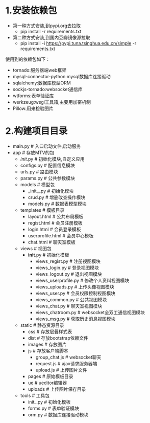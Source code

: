 # 1.安装依赖包

- 第一种方式安装,到pypi.org去拉取 
  - pip install -r requirements.txt
- 第二种方式安装,到国内豆瓣镜像源拉取 
  - pip install -i https://pypi.tuna.tsinghua.edu.cn/simple -r requirements.txt

使用到的依赖包如下：

- tornado:服务器端web框架
- mysql-connector-python:mysql数据库连接驱动
- sqlalchemy:数据库模型ORM
- sockjs-tornado:websocket通信库
- wtforms:表单验证库
- werkzeug:wsgi工具箱,主要用加密机制
- Pillow:用来检验图片

# 2.构建项目目录

- main.py	#   入口启动文件,启动服务
- app 	#   存放MTV的包
  - _init_.py	#   初始化模块,自定义应用
  - configs.py	#   配置信息模块
  - urls.py	#   路由模块
  - params.py	#   公共参数模块
  - models	#   模型包
    - _init__py	#   初始化模块
    - crud.py	#   增删改查操作模块
    - models.py	#   数据表模型模块
  - templates	#   模板目录
    - layout.html	#   公共布局模板
    - regist.html	#   会员注册模板
    - login.html	#   会员登录模板
    - userprofile.html	#   会员中心模板
    - chat.html	#   聊天室模板
  - views	#	视图包
    - __init__.py	#	初始化模板
      - views_regist.py	#	注册视图模块
      - views_login.py	#	登录视图模块
      - views_logout.py	#	退出视图模块
      - views_userprofile.py	#	修改个人资料视图模块
      - views_uploads.py	#	上传头像视图模块
      - views_user.py	#	会员权限控制视图模块
      - views_common.py	#	公共视图模块
      - views_chat.py	#	聊天室视图模块
      - views_chatroom.py 	#	websocket全双工通信视图模块
      - views_msg.py	#	获取历史消息视图模块
  - static	#	静态资源目录
    - css	#	存放层叠样式表
    - dist	#	存放bootstrap依赖文件
    - images	#	存放图片
    - js	#	存放客户端脚本
      - group_chat.js	#	websocket聊天
      - request.js	#	ajax请求服务器端
      - upload.js	#	上传图片文件
    - pages	#	原始模板目录
    - ue	#	ueditor编辑器
    - uploads	#	上传图片保存目录
  - tools	#	工具包
    - init_.py	#	初始化模板
    - forms.py	#	表单验证模块
    - orm.py	#	数据库连接驱动模块